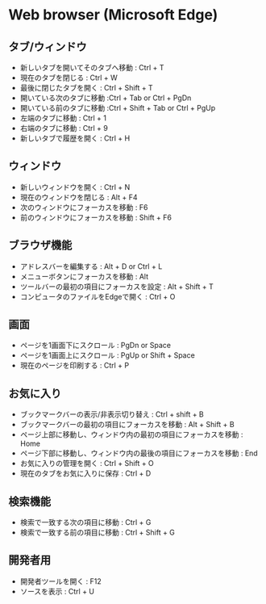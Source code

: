 # Web browser (Microsoft Edge)

## タブ/ウィンドウ

- 新しいタブを開いてそのタブへ移動 : Ctrl + T
- 現在のタブを閉じる : Ctrl + W
- 最後に閉じたタブを開く : Ctrl + Shift + T
- 開いている次のタブに移動 :Ctrl + Tab or Ctrl + PgDn
- 開いている前のタブに移動 :Ctrl + Shift + Tab or Ctrl + PgUp
- 左端のタブに移動 : Ctrl + 1
- 右端のタブに移動 : Ctrl + 9
- 新しいタブで履歴を開く : Ctrl + H

## ウィンドウ

- 新しいウィンドウを開く : Ctrl + N
- 現在のウィンドウを閉じる : Alt + F4
- 次のウィンドウにフォーカスを移動 : F6
- 前のウィンドウにフォーカスを移動 : Shift + F6

## ブラウザ機能

- アドレスバーを編集する : Alt + D or Ctrl + L
- メニューボタンにフォーカスを移動 : Alt
- ツールバーの最初の項目にフォーカスを設定 : Alt + Shift + T
- コンピュータのファイルをEdgeで開く : Ctrl + O

## 画面

- ページを1画面下にスクロール : PgDn or Space
- ページを1画面上にスクロール : PgUp or Shift + Space
- 現在のページを印刷する : Ctrl + P

## お気に入り

- ブックマークバーの表示/非表示切り替え : Ctrl + shift + B
- ブックマークバーの最初の項目にフォーカスを移動 : Alt + Shift + B
- ページ上部に移動し、ウィンドウ内の最初の項目にフォーカスを移動 : Home
- ページ下部に移動し、ウィンドウ内の最後の項目にフォーカスを移動 : End
- お気に入りの管理を開く : Ctrl + Shift + O
- 現在のタブをお気に入りに保存 : Ctrl + D

## 検索機能

- 検索で一致する次の項目に移動 : Ctrl + G
- 検索で一致する前の項目に移動 : Ctrl + Shift + G

## 開発者用

- 開発者ツールを開く : F12
- ソースを表示 : Ctrl + U
